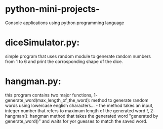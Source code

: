 # python-mini-projects-
Console applications using python programming language  

# diceSimulator.py:
simple program that uses random module to generate random numbers from 1 to 6
and print the corrosponding shape of the dice.

# hangman.py: 
this program contains two major functions,
1- generate_word(max_length_of_the_word): method to generate random words using lowercase english characters...
        - the method takes an input, integer number that refers to maximum length of the generated word !,
2- hangman(): hangman method that takes the generated word "generated by generate_word()"
        and waits for yor guesses to match the saved word.

